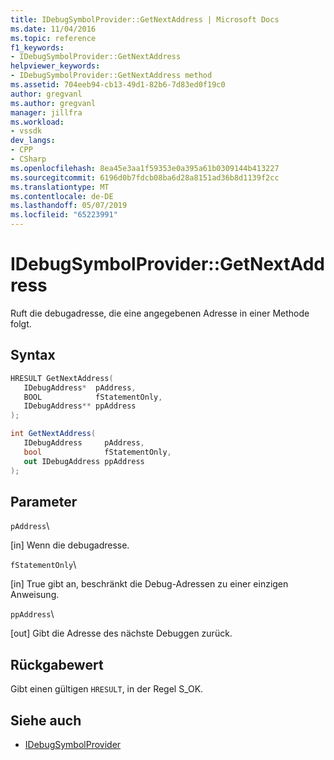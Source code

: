 ```yaml
---
title: IDebugSymbolProvider::GetNextAddress | Microsoft Docs
ms.date: 11/04/2016
ms.topic: reference
f1_keywords:
- IDebugSymbolProvider::GetNextAddress
helpviewer_keywords:
- IDebugSymbolProvider::GetNextAddress method
ms.assetid: 704eeb94-cb13-49d1-82b6-7d83ed0f19c0
author: gregvanl
ms.author: gregvanl
manager: jillfra
ms.workload:
- vssdk
dev_langs:
- CPP
- CSharp
ms.openlocfilehash: 8ea45e3aa1f59353e0a395a61b0309144b413227
ms.sourcegitcommit: 6196d0b7fdcb08ba6d28a8151ad36b8d1139f2cc
ms.translationtype: MT
ms.contentlocale: de-DE
ms.lasthandoff: 05/07/2019
ms.locfileid: "65223991"
---
```

# <a name="idebugsymbolprovidergetnextaddress"></a>IDebugSymbolProvider::GetNextAddress
Ruft die debugadresse, die eine angegebenen Adresse in einer Methode folgt.

## <a name="syntax"></a>Syntax

```cpp
HRESULT GetNextAddress( 
   IDebugAddress*  pAddress,
   BOOL            fStatementOnly,
   IDebugAddress** ppAddress
);
```

```csharp
int GetNextAddress( 
   IDebugAddress     pAddress,
   bool              fStatementOnly,
   out IDebugAddress ppAddress
);
```

## <a name="parameters"></a>Parameter
 `pAddress`\

 [in] Wenn die debugadresse.

 `fStatementOnly`\

 [in] True gibt an, beschränkt die Debug-Adressen zu einer einzigen Anweisung.

 `ppAddress`\

 [out] Gibt die Adresse des nächste Debuggen zurück.

## <a name="return-value"></a>Rückgabewert
 Gibt einen gültigen `HRESULT`, in der Regel S_OK.

## <a name="see-also"></a>Siehe auch
- [IDebugSymbolProvider](../../../extensibility/debugger/reference/idebugsymbolprovider.md)
